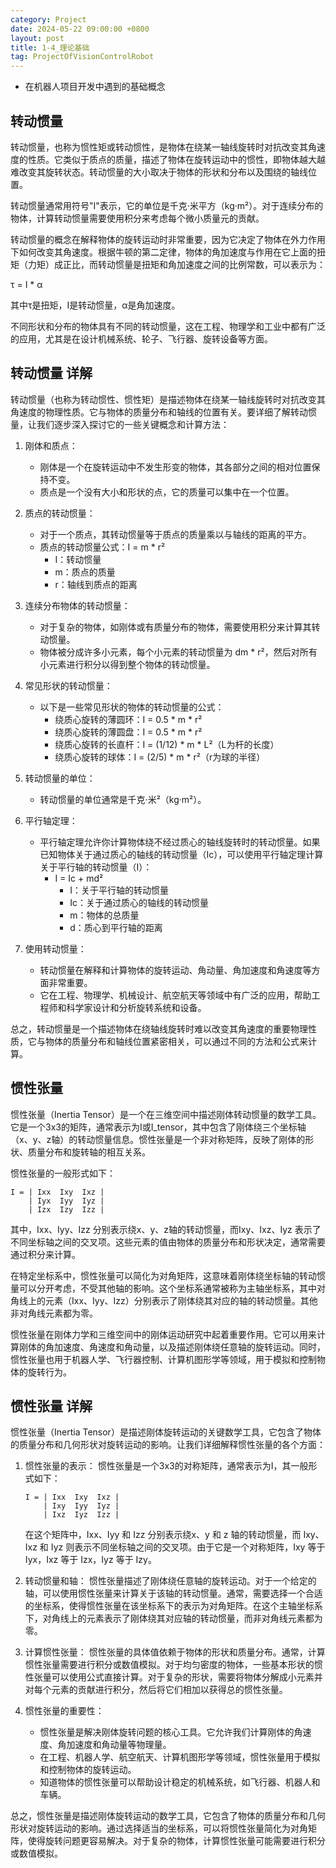 ```yaml
---
category: Project
date: 2024-05-22 09:00:00 +0800
layout: post
title: 1-4_理论基础
tag: ProjectOfVisionControlRobot
---
```


+ 在机器人项目开发中遇到的基础概念

## 转动惯量 

转动惯量，也称为惯性矩或转动惯性，是物体在绕某一轴线旋转时对抗改变其角速度的性质。它类似于质点的质量，描述了物体在旋转运动中的惯性，即物体越大越难改变其旋转状态。转动惯量的大小取决于物体的形状和分布以及围绕的轴线位置。

转动惯量通常用符号"I"表示，它的单位是千克·米平方（kg·m²）。对于连续分布的物体，计算转动惯量需要使用积分来考虑每个微小质量元的贡献。

转动惯量的概念在解释物体的旋转运动时非常重要，因为它决定了物体在外力作用下如何改变其角速度。根据牛顿的第二定律，物体的角加速度与作用在它上面的扭矩（力矩）成正比，而转动惯量是扭矩和角加速度之间的比例常数，可以表示为：

τ = I * α

其中τ是扭矩，I是转动惯量，α是角加速度。

不同形状和分布的物体具有不同的转动惯量，这在工程、物理学和工业中都有广泛的应用，尤其是在设计机械系统、轮子、飞行器、旋转设备等方面。

## 转动惯量 详解

转动惯量（也称为转动惯性、惯性矩）是描述物体在绕某一轴线旋转时对抗改变其角速度的物理性质。它与物体的质量分布和轴线的位置有关。要详细了解转动惯量，让我们逐步深入探讨它的一些关键概念和计算方法：

1. 刚体和质点：
   - 刚体是一个在旋转运动中不发生形变的物体，其各部分之间的相对位置保持不变。
   - 质点是一个没有大小和形状的点，它的质量可以集中在一个位置。

2. 质点的转动惯量：
   - 对于一个质点，其转动惯量等于质点的质量乘以与轴线的距离的平方。
   - 质点的转动惯量公式：I = m * r²
     - I：转动惯量
     - m：质点的质量
     - r：轴线到质点的距离

3. 连续分布物体的转动惯量：
   - 对于复杂的物体，如刚体或有质量分布的物体，需要使用积分来计算其转动惯量。
   - 物体被分成许多小元素，每个小元素的转动惯量为 dm * r²，然后对所有小元素进行积分以得到整个物体的转动惯量。

4. 常见形状的转动惯量：
   - 以下是一些常见形状的物体的转动惯量的公式：
     - 绕质心旋转的薄圆环：I = 0.5 * m * r²
     - 绕质心旋转的薄圆盘：I = 0.5 * m * r²
     - 绕质心旋转的长直杆：I = (1/12) * m * L²（L为杆的长度）
     - 绕质心旋转的球体：I = (2/5) * m * r²（r为球的半径）

5. 转动惯量的单位：
   - 转动惯量的单位通常是千克·米²（kg·m²）。

6. 平行轴定理：
   - 平行轴定理允许你计算物体绕不经过质心的轴线旋转时的转动惯量。如果已知物体关于通过质心的轴线的转动惯量（Ic），可以使用平行轴定理计算关于平行轴的转动惯量（I）：
     - I = Ic + md²
       - I：关于平行轴的转动惯量
       - Ic：关于通过质心的轴线的转动惯量
       - m：物体的总质量
       - d：质心到平行轴的距离

7. 使用转动惯量：
   - 转动惯量在解释和计算物体的旋转运动、角动量、角加速度和角速度等方面非常重要。
   - 它在工程、物理学、机械设计、航空航天等领域中有广泛的应用，帮助工程师和科学家设计和分析旋转系统和设备。

总之，转动惯量是一个描述物体在绕轴线旋转时难以改变其角速度的重要物理性质，它与物体的质量分布和轴线位置紧密相关，可以通过不同的方法和公式来计算。

## 惯性张量

惯性张量（Inertia Tensor）是一个在三维空间中描述刚体转动惯量的数学工具。它是一个3x3的矩阵，通常表示为I或I_tensor，其中包含了刚体绕三个坐标轴（x、y、z轴）的转动惯量信息。惯性张量是一个非对称矩阵，反映了刚体的形状、质量分布和旋转轴的相互关系。

惯性张量的一般形式如下：

```
I = | Ixx  Ixy  Ixz |
    | Iyx  Iyy  Iyz |
    | Izx  Izy  Izz |
```

其中，Ixx、Iyy、Izz 分别表示绕x、y、z轴的转动惯量，而Ixy、Ixz、Iyz 表示了不同坐标轴之间的交叉项。这些元素的值由物体的质量分布和形状决定，通常需要通过积分来计算。

在特定坐标系中，惯性张量可以简化为对角矩阵，这意味着刚体绕坐标轴的转动惯量可以分开考虑，不受其他轴的影响。这个坐标系通常被称为主轴坐标系，其中对角线上的元素（Ixx、Iyy、Izz）分别表示了刚体绕其对应的轴的转动惯量。其他非对角线元素都为零。

惯性张量在刚体力学和三维空间中的刚体运动研究中起着重要作用。它可以用来计算刚体的角加速度、角速度和角动量，以及描述刚体绕任意轴的旋转运动。同时，惯性张量也用于机器人学、飞行器控制、计算机图形学等领域，用于模拟和控制物体的旋转行为。

## 惯性张量 详解

惯性张量（Inertia Tensor）是描述刚体旋转运动的关键数学工具，它包含了物体的质量分布和几何形状对旋转运动的影响。让我们详细解释惯性张量的各个方面：

1. 惯性张量的表示：
   惯性张量是一个3x3的对称矩阵，通常表示为I，其一般形式如下：

   ```
   I = | Ixx  Ixy  Ixz |
       | Ixy  Iyy  Iyz |
       | Ixz  Iyz  Izz |
   ```

   在这个矩阵中，Ixx、Iyy 和 Izz 分别表示绕x、y 和 z 轴的转动惯量，而 Ixy、Ixz 和 Iyz 则表示不同坐标轴之间的交叉项。由于它是一个对称矩阵，Ixy 等于 Iyx，Ixz 等于 Izx，Iyz 等于 Izy。

2. 转动惯量和轴：
   惯性张量描述了刚体绕任意轴的旋转运动。对于一个给定的轴，可以使用惯性张量来计算关于该轴的转动惯量。通常，需要选择一个合适的坐标系，使得惯性张量在该坐标系下的表示为对角矩阵。在这个主轴坐标系下，对角线上的元素表示了刚体绕其对应轴的转动惯量，而非对角线元素都为零。

3. 计算惯性张量：
   惯性张量的具体值依赖于物体的形状和质量分布。通常，计算惯性张量需要进行积分或数值模拟。对于均匀密度的物体，一些基本形状的惯性张量可以使用公式直接计算。对于复杂的形状，需要将物体分解成小元素并对每个元素的贡献进行积分，然后将它们相加以获得总的惯性张量。

4. 惯性张量的重要性：
   - 惯性张量是解决刚体旋转问题的核心工具。它允许我们计算刚体的角速度、角加速度和角动量等物理量。
   - 在工程、机器人学、航空航天、计算机图形学等领域，惯性张量用于模拟和控制物体的旋转运动。
   - 知道物体的惯性张量可以帮助设计稳定的机械系统，如飞行器、机器人和车辆。

总之，惯性张量是描述刚体旋转运动的数学工具，它包含了物体的质量分布和几何形状对旋转运动的影响。通过选择适当的坐标系，可以将惯性张量简化为对角矩阵，使得旋转问题更容易解决。对于复杂的物体，计算惯性张量可能需要进行积分或数值模拟。
